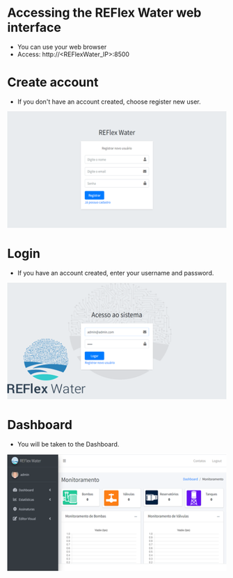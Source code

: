 # Accessing the REFlex Water web interface

* You can use your web browser
* Access: http://<REFlexWater_IP>:8500


# Create account

* If you don't have an account created, choose register new user.

![Create account](/images/account.png)


# Login
* If you have an account created, enter your username and password.

![Login](/images/login.png)


# Dashboard

* You will be taken to the Dashboard.

![Dashboard](/images/dashboard.png)

